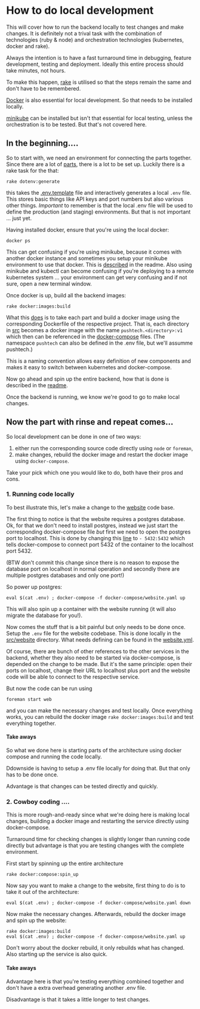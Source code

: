 # How to do local development

This will cover how to run the backend locally to test changes and
make changes. It is definitely not a trival task with the combination
of technologies (ruby & node) and orchestration technologies (kubernetes,
docker and rake).

Always the intention is to have a fast turnaround time in debugging,
feature development, testing and deployment. Ideally this entire process
should take minutes, not hours.

To make this happen, [rake](https://en.wikipedia.org/wiki/Rake_(software))
is utilised so that the steps remain the same and don't have to be remembered.

[Docker](https://en.wikipedia.org/wiki/Docker_%28software%29) is also
essential for local development. So that needs to be installed locally.

[minikube](https://kubernetes.io/docs/tutorials/kubernetes-basics/cluster-intro/)
can be installed but isn't that essential for local testing, unless the
orchestration is to be tested. But that's not covered here.

## In the beginning....

So to start with, we need an environment for connecting the parts together.
Since there are a lot of [parts](../src), there is a lot to be set up.
Luckily there is a rake task for the that:

    rake dotenv:generate

this takes the [.env.template](../.env.template) file and interactively
generates a local ```.env``` file. This stores basic things like API
keys and port numbers but also various other things. *Important* to remember
is that the local .env file will be used to define the production (and
staging) environments. But that is not important ... just yet.

Having installed docker, ensure that you're using the local docker:

    docker ps

This can get confusing if you're using minikube, because it comes with
another docker instance and sometimes you setup your minikube environment
to use that docker. This is
[described](../README.md#using-minikube-and-kubectl) in the readme. Also
using minikube and kubectl can become confusing if you're deploying
to a remote kubernetes system ... your environment can get very confusing
and if not sure, open a new terminal window.

Once docker is up, build all the backend images:

    rake docker:images:build

What this [does](../../0ce53dee908ede1e6583cb23c09b0aa1b2a3824d/lib/tasks/docker.rake#L5-L16)
is to take each part and build a docker image using the corresponding
Dockerfile of the respective project. That is, each directory in [src](../src)
becomes a docker image with the name ```pushtech.<directory>:v1```
which then can be referenced in the [docker-compose](../docker-compose)
files. (The namespace ```pushtech``` can also be defined in the .env
file, but we'll assumme pushtech.)

This is a naming convention allows easy definition of new components
and makes it easy to switch between kubernetes and docker-compose.

Now go ahead and spin up the entire backend, how that is done is described in the [readme](../../0ce53dee908ede1e6583cb23c09b0aa1b2a3824d/README.md#using-docker-compose).

Once the backend is running, we know we're good to go to make local changes.

## Now the part with rinse and repeat comes...

So local development can be done in one of two ways:

1. either run the corresponding source code directly using ```node``` or
   ```foreman```,
2. make changes, rebuild the docker image and restart the docker image
   using ```docker-compose```.

Take your pick which one you would like to do, both have their pros and cons.

### 1. Running code locally

To best illustrate this, let's make a change to the [website](../src/website)
code base.

The first thing to notice is that the website requires a postgres database.
Ok, for that we don't need to install postgres, instead we just start the
corresponding docker-compose file *but* first we need to open the postgres
port to localhost. This is done by changing this
[line](../../0ce53dee908ede1e6583cb23c09b0aa1b2a3824d/docker-compose/website.yml#L9)
to ```- 5432:5432``` which tells docker-compose to connect port 5432 of the
container to the localhost port 5432.

(BTW don't commit this change since there is no reason to expose the database
port on localhost in normal operation and secondly there are multiple
postgres databases and only one port!)

So power up postgres:

    eval $(cat .env) ; docker-compose -f docker-compose/website.yaml up

This will also spin up a container with the website running (it will
also migrate the database for you!).

Now comes the stuff that is a bit painful but only needs to be done once.
Setup the ```.env``` file for the website codebase. This is done locally
in the [src/website](../src/website) directory. What needs defining can
be found in the [website.yml](../../0ce53dee908ede1e6583cb23c09b0aa1b2a3824d/docker-compose/website.yml#L23-L50).

Of course, there are bunch of other references to the other services
in the backend, whether they also need to be started via docker-compose, is
depended on the change to be made. But it's the same principle: open their
ports on localhost, change their URL to localhost plus port and the website
code will be able to connect to the respective service.

But now the code can be run using

    foreman start web

and you can make the necessary changes and test locally. Once everything
works, you can rebuild the docker image ```rake docker:images:build```
and test everything together.

#### Take aways

So what we done here is starting parts of the architecture using docker
compose and running the code locally.

Ddownside is having to setup a .env file locally for doing that. But that
only has to be done once.

Advantage is that changes can be tested directly and quickly.

### 2. Cowboy coding ....

This is more rough-and-ready since what we're doing here is making local
changes, building a docker image and restarting the service directly using
docker-compose.

Turnaround time for checking changes is slightly longer than running code
directly but advantage is that you are testing changes with the complete
environment.

First start by spinning up the entire architecture

    rake docker:compose:spin_up

Now say you want to make a change to the website, first thing to do
is to take it out of the architecture:

    eval $(cat .env) ; docker-compose -f docker-compose/website.yaml down

Now make the necessary changes. Afterwards, rebuild the docker image and
spin up the website:

    rake docker:images:build
    eval $(cat .env) ; docker-compose -f docker-compose/website.yaml up

Don't worry about the docker rebuild, it only rebuilds what has changed.
Also starting up the service is also quick.

#### Take aways

Advantage here is that you're testing everything combined together and
don't have a extra overhead generating another .env file.

Disadvantage is that it takes a little longer to test changes.
